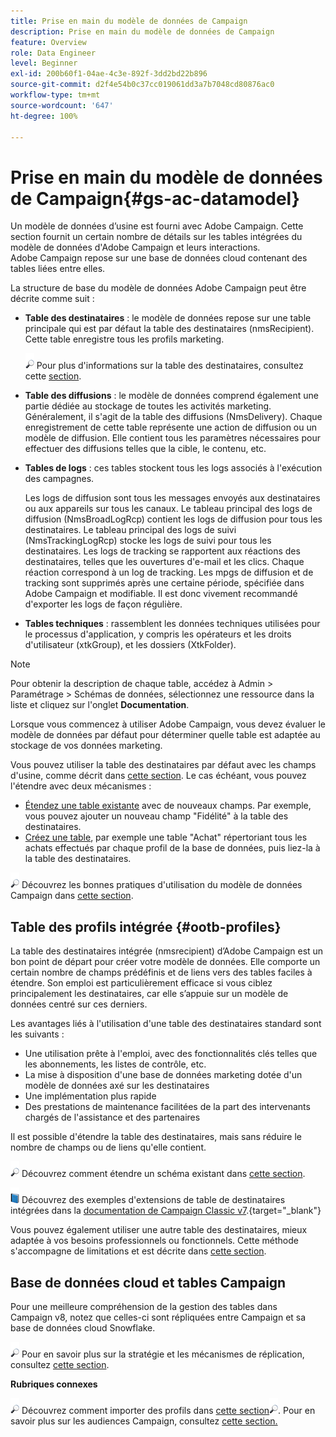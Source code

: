 ```yaml
---
title: Prise en main du modèle de données de Campaign
description: Prise en main du modèle de données de Campaign
feature: Overview
role: Data Engineer
level: Beginner
exl-id: 200b60f1-04ae-4c3e-892f-3dd2bd22b896
source-git-commit: d2f4e54b0c37cc019061dd3a7b7048cd80876ac0
workflow-type: tm+mt
source-wordcount: '647'
ht-degree: 100%

---
```


# Prise en main du modèle de données de Campaign{#gs-ac-datamodel}

Un modèle de données d’usine est fourni avec Adobe Campaign. Cette section fournit un certain nombre de détails sur les tables intégrées du modèle de données d&#39;Adobe Campaign et leurs interactions. Adobe Campaign repose sur une base de données cloud contenant des tables liées entre elles.

La structure de base du modèle de données Adobe Campaign peut être décrite comme suit :

* **Table des destinataires** : le modèle de données repose sur une table principale qui est par défaut la table des destinataires (nmsRecipient). Cette table enregistre tous les profils marketing.

   ![](../assets/do-not-localize/glass.png) Pour plus d&#39;informations sur la table des destinataires, consultez cette [section](#ootb-profiles).

* **Table des diffusions** : le modèle de données comprend également une partie dédiée au stockage de toutes les activités marketing. Généralement, il s&#39;agit de la table des diffusions (NmsDelivery). Chaque enregistrement de cette table représente une action de diffusion ou un modèle de diffusion. Elle contient tous les paramètres nécessaires pour effectuer des diffusions telles que la cible, le contenu, etc.

* **Tables de logs** : ces tables stockent tous les logs associés à l&#39;exécution des campagnes.

   Les logs de diffusion sont tous les messages envoyés aux destinataires ou aux appareils sur tous les canaux. Le tableau principal des logs de diffusion (NmsBroadLogRcp) contient les logs de diffusion pour tous les destinataires.
Le tableau principal des logs de suivi (NmsTrackingLogRcp) stocke les logs de suivi pour tous les destinataires. Les logs de tracking se rapportent aux réactions des destinataires, telles que les ouvertures d&#39;e-mail et les clics. Chaque réaction correspond à un log de tracking.
Les mpgs de diffusion et de tracking sont supprimés après une certaine période, spécifiée dans Adobe Campaign et modifiable. Il est donc vivement recommandé d&#39;exporter les logs de façon régulière.

* **Tables techniques** : rassemblent les données techniques utilisées pour le processus d&#39;application, y compris les opérateurs et les droits d&#39;utilisateur (xtkGroup), et les dossiers (XtkFolder).

>[!NOTE]
>
>Pour obtenir la description de chaque table, accédez à Admin > Paramétrage > Schémas de données, sélectionnez une ressource dans la liste et cliquez sur l&#39;onglet **Documentation**.

Lorsque vous commencez à utiliser Adobe Campaign, vous devez évaluer le modèle de données par défaut pour déterminer quelle table est adaptée au stockage de vos données marketing.

Vous pouvez utiliser la table des destinataires par défaut avec les champs d&#39;usine, comme décrit dans [cette section](#ootb-profiles). Le cas échéant, vous pouvez l&#39;étendre avec deux mécanismes :

* [Étendez une table existante](extend-schema.md) avec de nouveaux champs. Par exemple, vous pouvez ajouter un nouveau champ &quot;Fidélité&quot; à la table des destinataires.
* [Créez une table](create-schema.md), par exemple une table &quot;Achat&quot; répertoriant tous les achats effectués par chaque profil de la base de données, puis liez-la à la table des destinataires.

![](../assets/do-not-localize/glass.png) Découvrez les bonnes pratiques d&#39;utilisation du modèle de données Campaign dans [cette section](datamodel-best-practices.md).

## Table des profils intégrée {#ootb-profiles}

La table des destinataires intégrée (nmsrecipient) dʼAdobe Campaign est un bon point de départ pour créer votre modèle de données. Elle comporte un certain nombre de champs prédéfinis et de liens vers des tables faciles à étendre. Son emploi est particulièrement efficace si vous ciblez principalement les destinataires, car elle sʼappuie sur un modèle de données centré sur ces derniers.

Les avantages liés à l&#39;utilisation d&#39;une table des destinataires standard sont les suivants :

* Une utilisation prête à l&#39;emploi, avec des fonctionnalités clés telles que les abonnements, les listes de contrôle, etc.
* La mise à disposition d&#39;une base de données marketing dotée d&#39;un modèle de données axé sur les destinataires
* Une implémentation plus rapide
* Des prestations de maintenance facilitées de la part des intervenants chargés de l&#39;assistance et des partenaires

Il est possible d&#39;étendre la table des destinataires, mais sans réduire le nombre de champs ou de liens qu&#39;elle contient.

![](../assets/do-not-localize/glass.png) Découvrez comment étendre un schéma existant dans [cette section](extend-schema.md).

![](../assets/do-not-localize/book.png) Découvrez des exemples d&#39;extensions de table de destinataires intégrées dans la [documentation de Campaign Classic v7](https://experienceleague.adobe.com/docs/campaign-classic/using/configuring-campaign-classic/editing-schemas/examples-of-schemas-edition.html?lang=fr#extending-a-table).{target=&quot;_blank&quot;}

Vous pouvez également utiliser une autre table des destinataires, mieux adaptée à vos besoins professionnels ou fonctionnels. Cette méthode s&#39;accompagne de limitations et est décrite dans [cette section](custom-recipient.md).

## Base de données cloud et tables Campaign

Pour une meilleure compréhension de la gestion des tables dans Campaign v8, notez que celles-ci sont répliquées entre Campaign et sa base de données cloud Snowflake.

![](../assets/do-not-localize/glass.png) Pour en savoir plus sur la stratégie et les mécanismes de réplication, consultez [cette section](../config/replication.md).

**Rubriques connexes**

![](../assets/do-not-localize/glass.png) Découvrez comment importer des profils dans [cette section![](../assets/do-not-localize/glass.png)](../start/import.md).
Pour en savoir plus sur les audiences Campaign, consultez [cette section.](../start/audiences.md)
